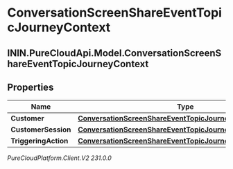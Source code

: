 # ConversationScreenShareEventTopicJourneyContext

## ININ.PureCloudApi.Model.ConversationScreenShareEventTopicJourneyContext

## Properties

|Name | Type | Description | Notes|
|------------ | ------------- | ------------- | -------------|
| **Customer** | [**ConversationScreenShareEventTopicJourneyCustomer**](ConversationScreenShareEventTopicJourneyCustomer) |  | [optional] |
| **CustomerSession** | [**ConversationScreenShareEventTopicJourneyCustomerSession**](ConversationScreenShareEventTopicJourneyCustomerSession) |  | [optional] |
| **TriggeringAction** | [**ConversationScreenShareEventTopicJourneyAction**](ConversationScreenShareEventTopicJourneyAction) |  | [optional] |



_PureCloudPlatform.Client.V2 231.0.0_
